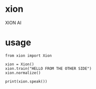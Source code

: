 # xion
XION AI

# usage
```
from xion import Xion

xion = Xion()
xion.train("HELLO FROM THE OTHER SIDE")
xion.normalize()

print(xion.speak())
```
